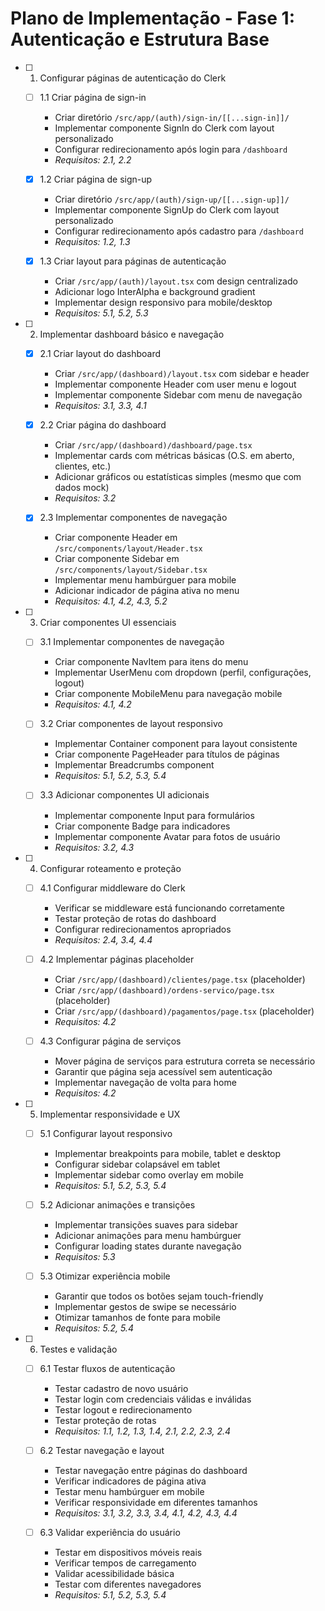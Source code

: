 # Plano de Implementação - Fase 1: Autenticação e Estrutura Base

- [ ] 1. Configurar páginas de autenticação do Clerk
  - [ ] 1.1 Criar página de sign-in
    - Criar diretório `/src/app/(auth)/sign-in/[[...sign-in]]/`
    - Implementar componente SignIn do Clerk com layout personalizado
    - Configurar redirecionamento após login para `/dashboard`
    - _Requisitos: 2.1, 2.2_

  - [x] 1.2 Criar página de sign-up
    - Criar diretório `/src/app/(auth)/sign-up/[[...sign-up]]/`
    - Implementar componente SignUp do Clerk com layout personalizado
    - Configurar redirecionamento após cadastro para `/dashboard`
    - _Requisitos: 1.2, 1.3_

  - [x] 1.3 Criar layout para páginas de autenticação
    - Criar `/src/app/(auth)/layout.tsx` com design centralizado
    - Adicionar logo InterAlpha e background gradient
    - Implementar design responsivo para mobile/desktop
    - _Requisitos: 5.1, 5.2, 5.3_

- [ ] 2. Implementar dashboard básico e navegação
  - [x] 2.1 Criar layout do dashboard
    - Criar `/src/app/(dashboard)/layout.tsx` com sidebar e header
    - Implementar componente Header com user menu e logout
    - Implementar componente Sidebar com menu de navegação
    - _Requisitos: 3.1, 3.3, 4.1_

  - [x] 2.2 Criar página do dashboard
    - Criar `/src/app/(dashboard)/dashboard/page.tsx`
    - Implementar cards com métricas básicas (O.S. em aberto, clientes, etc.)
    - Adicionar gráficos ou estatísticas simples (mesmo que com dados mock)
    - _Requisitos: 3.2_

  - [x] 2.3 Implementar componentes de navegação
    - Criar componente Header em `/src/components/layout/Header.tsx`
    - Criar componente Sidebar em `/src/components/layout/Sidebar.tsx`
    - Implementar menu hambúrguer para mobile
    - Adicionar indicador de página ativa no menu
    - _Requisitos: 4.1, 4.2, 4.3, 5.2_

- [ ] 3. Criar componentes UI essenciais
  - [ ] 3.1 Implementar componentes de navegação
    - Criar componente NavItem para itens do menu
    - Implementar UserMenu com dropdown (perfil, configurações, logout)
    - Criar componente MobileMenu para navegação mobile
    - _Requisitos: 4.1, 4.2_

  - [ ] 3.2 Criar componentes de layout responsivo
    - Implementar Container component para layout consistente
    - Criar componente PageHeader para títulos de páginas
    - Implementar Breadcrumbs component
    - _Requisitos: 5.1, 5.2, 5.3, 5.4_

  - [ ] 3.3 Adicionar componentes UI adicionais
    - Implementar componente Input para formulários
    - Criar componente Badge para indicadores
    - Implementar componente Avatar para fotos de usuário
    - _Requisitos: 3.2, 4.3_

- [ ] 4. Configurar roteamento e proteção
  - [ ] 4.1 Configurar middleware do Clerk
    - Verificar se middleware está funcionando corretamente
    - Testar proteção de rotas do dashboard
    - Configurar redirecionamentos apropriados
    - _Requisitos: 2.4, 3.4, 4.4_

  - [ ] 4.2 Implementar páginas placeholder
    - Criar `/src/app/(dashboard)/clientes/page.tsx` (placeholder)
    - Criar `/src/app/(dashboard)/ordens-servico/page.tsx` (placeholder)
    - Criar `/src/app/(dashboard)/pagamentos/page.tsx` (placeholder)
    - _Requisitos: 4.2_

  - [ ] 4.3 Configurar página de serviços
    - Mover página de serviços para estrutura correta se necessário
    - Garantir que página seja acessível sem autenticação
    - Implementar navegação de volta para home
    - _Requisitos: 4.2_

- [ ] 5. Implementar responsividade e UX
  - [ ] 5.1 Configurar layout responsivo
    - Implementar breakpoints para mobile, tablet e desktop
    - Configurar sidebar colapsável em tablet
    - Implementar sidebar como overlay em mobile
    - _Requisitos: 5.1, 5.2, 5.3, 5.4_

  - [ ] 5.2 Adicionar animações e transições
    - Implementar transições suaves para sidebar
    - Adicionar animações para menu hambúrguer
    - Configurar loading states durante navegação
    - _Requisitos: 5.3_

  - [ ] 5.3 Otimizar experiência mobile
    - Garantir que todos os botões sejam touch-friendly
    - Implementar gestos de swipe se necessário
    - Otimizar tamanhos de fonte para mobile
    - _Requisitos: 5.2, 5.4_

- [ ] 6. Testes e validação
  - [ ] 6.1 Testar fluxos de autenticação
    - Testar cadastro de novo usuário
    - Testar login com credenciais válidas e inválidas
    - Testar logout e redirecionamento
    - Testar proteção de rotas
    - _Requisitos: 1.1, 1.2, 1.3, 1.4, 2.1, 2.2, 2.3, 2.4_

  - [ ] 6.2 Testar navegação e layout
    - Testar navegação entre páginas do dashboard
    - Verificar indicadores de página ativa
    - Testar menu hambúrguer em mobile
    - Verificar responsividade em diferentes tamanhos
    - _Requisitos: 3.1, 3.2, 3.3, 3.4, 4.1, 4.2, 4.3, 4.4_

  - [ ] 6.3 Validar experiência do usuário
    - Testar em dispositivos móveis reais
    - Verificar tempos de carregamento
    - Validar acessibilidade básica
    - Testar com diferentes navegadores
    - _Requisitos: 5.1, 5.2, 5.3, 5.4_